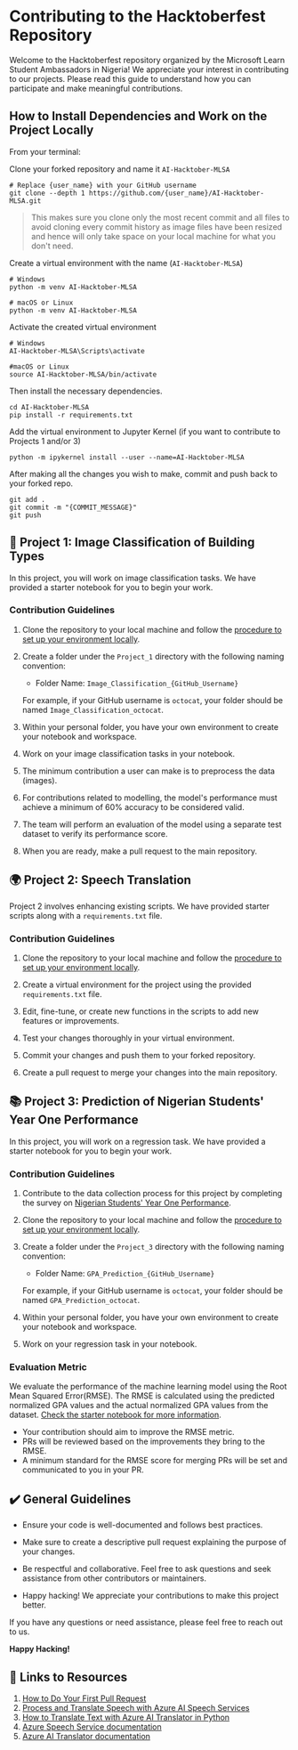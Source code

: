 # Contributing to the Hacktoberfest Repository

Welcome to the Hacktoberfest repository organized by the Microsoft Learn Student Ambassadors in Nigeria! We appreciate your interest in contributing to our projects. Please read this guide to understand how you can participate and make meaningful contributions.

## How to Install Dependencies and Work on the Project Locally

From your terminal:

Clone your forked repository and name it `AI-Hacktober-MLSA`

```
# Replace {user_name} with your GitHub username
git clone --depth 1 https://github.com/{user_name}/AI-Hacktober-MLSA.git
```
> This makes sure you clone only the most recent commit and all files to avoid cloning every commit history as image files have been resized and hence will only take space on your local machine for what you don't need.

Create a virtual environment with the name (`AI-Hacktober-MLSA`)

```
# Windows
python -m venv AI-Hacktober-MLSA

# macOS or Linux
python -m venv AI-Hacktober-MLSA
```

Activate the created virtual environment
```
# Windows
AI-Hacktober-MLSA\Scripts\activate

#macOS or Linux
source AI-Hacktober-MLSA/bin/activate
```

Then install the necessary dependencies.

``` 
cd AI-Hacktober-MLSA
pip install -r requirements.txt
```


Add the virtual environment to Jupyter Kernel (if you want to contribute to Projects 1 and/or 3)

```
python -m ipykernel install --user --name=AI-Hacktober-MLSA
```

After making all the changes you wish to make, commit and push back to your forked repo.
```
git add .
git commit -m "{COMMIT_MESSAGE}"
git push
```

## 🏢 Project 1: Image Classification of Building Types

In this project, you will work on image classification tasks. We have provided a starter notebook for you to begin your work.

### Contribution Guidelines

1. Clone the repository to your local machine and follow the [procedure to set up your environment locally](https://github.com/mlsanigeria/AI-Hacktober-MLSA/blob/main/CONTRIBUTING.md#how-to-install-dependencies-and-work-on-project-locally).

2. Create a folder under the `Project_1` directory with the following naming convention:
   - Folder Name: `Image_Classification_{GitHub_Username}`
   
   For example, if your GitHub username is `octocat`, your folder should be named `Image_Classification_octocat`.

3. Within your personal folder, you have your own environment to create your notebook and workspace.

4. Work on your image classification tasks in your notebook.

5. The minimum contribution a user can make is to preprocess the data (images).

6. For contributions related to modelling, the model's performance must achieve a minimum of 60% accuracy to be considered valid.

7. The team will perform an evaluation of the model using a separate test dataset to verify its performance score.

8. When you are ready, make a pull request to the main repository.

## 🌍 Project 2: Speech Translation

Project 2 involves enhancing existing scripts. We have provided starter scripts along with a `requirements.txt` file.

### Contribution Guidelines

1. Clone the repository to your local machine and follow the [procedure to set up your environment locally](https://github.com/mlsanigeria/AI-Hacktober-MLSA/blob/main/CONTRIBUTING.md#how-to-install-dependencies-and-work-on-project-locally).

2. Create a virtual environment for the project using the provided `requirements.txt` file.

3. Edit, fine-tune, or create new functions in the scripts to add new features or improvements.

4. Test your changes thoroughly in your virtual environment.

5. Commit your changes and push them to your forked repository.

6. Create a pull request to merge your changes into the main repository.


## 📚 Project 3: Prediction of Nigerian Students' Year One Performance

In this project, you will work on a regression task. We have provided a starter notebook for you to begin your work.

### Contribution Guidelines

1. Contribute to the data collection process for this project by completing the survey on [Nigerian Students' Year One Performance](https://forms.office.com/r/Q6QqNzTasn).
2. Clone the repository to your local machine and follow the [procedure to set up your environment locally](https://github.com/mlsanigeria/AI-Hacktober-MLSA/blob/main/CONTRIBUTING.md#how-to-install-dependencies-and-work-on-project-locally).
3. Create a folder under the `Project_3` directory with the following naming convention:
   - Folder Name: `GPA_Prediction_{GitHub_Username}`
   
   For example, if your GitHub username is `octocat`, your folder should be named `GPA_Prediction_octocat`.

4. Within your personal folder, you have your own environment to create your notebook and workspace.

5. Work on your regression task in your notebook.

### Evaluation Metric

We evaluate the performance of the machine learning model using the Root Mean Squared Error(RMSE). The RMSE is calculated using the predicted normalized GPA values and the actual normalized GPA values from the dataset. [Check the starter notebook for more information](https://github.com/mlsanigeria/AI-Hacktober-MLSA/blob/main/Project_3/GPA_Prediction_{GitHub_Username}/GPA_prediction.ipynb).

- Your contribution should aim to improve the RMSE metric.
- PRs will be reviewed based on the improvements they bring to the RMSE.
- A minimum standard for the RMSE score for merging PRs will be set and communicated to you in your PR.

## ✔️ General Guidelines

- Ensure your code is well-documented and follows best practices.

- Make sure to create a descriptive pull request explaining the purpose of your changes.

- Be respectful and collaborative. Feel free to ask questions and seek assistance from other contributors or maintainers.

- Happy hacking! We appreciate your contributions to make this project better.

If you have any questions or need assistance, please feel free to reach out to us.

**Happy Hacking!**

## 🔗 Links to Resources
1. [How to Do Your First Pull Request](https://youtu.be/nkuYH40cjo4?si=Cb6U2EKVR_Ns4RLw)
2. [Process and Translate Speech with Azure AI Speech Services](https://learn.microsoft.com/en-gb/training/paths/process-translate-speech-azure-cognitive-speech-services/?wt.mc_id=studentamb_217190)
3. [How to Translate Text with Azure AI Translator in Python](https://learn.microsoft.com/en-us/azure/ai-services/translator/quickstart-text-rest-api?tabs=python#translate-text?wt.mc_id=studentamb_217190)
4. [Azure Speech Service documentation](https://learn.microsoft.com/en-us/azure/ai-services/speech-service/?wt.mc_id=studentamb_217190)
5. [Azure AI Translator documentation](https://learn.microsoft.com/en-us/azure/ai-services/translator/?wt.mc_id=studentamb_217190)

